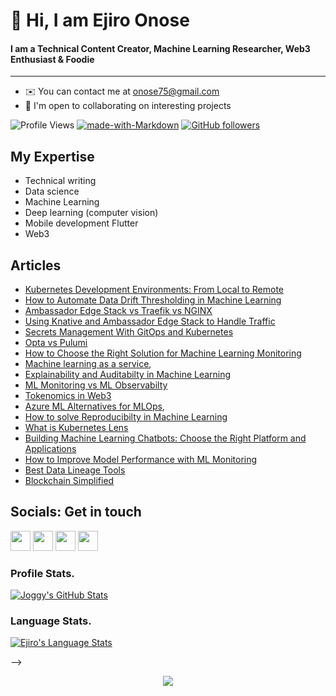 # 👋  Hi, I am Ejiro Onose 

#### I am a Technical Content Creator, Machine Learning Researcher, Web3 Enthusiast & Foodie
------------------------------------------------------

* ✉️  You can contact me at [onose75@gmail.com](mailto:onose75@gmail.com )
* 🤝  I'm open to collaborating on interesting projects

![Profile Views](https://komarev.com/ghpvc/?username=akshaykhale1992)
[![made-with-Markdown](https://img.shields.io/badge/Made%20with-Markdown-1f425f.svg)](https://github.com/Joggyjagz7)
[![GitHub followers](https://img.shields.io/github/followers/Joggyjagz7.svg?style=social&label=Follow&maxAge=2592000)](https://github.com/Joggyjagz7?tab=followers)


## My Expertise
- Technical writing
- Data science
- Machine Learning
- Deep learning (computer vision)
- Mobile development Flutter
- Web3



## Articles

* [Kubernetes Development Environments: From Local to Remote](https://blog.getambassador.io/kubernetes-development-environments-from-local-to-remote-4e33131147c6)
* [How to Automate Data Drift Thresholding in Machine Learning](https://deepchecks.com/how-to-automate-data-drift-thresholding-in-machine-learning/)
* [Ambassador Edge Stack vs Traefik vs NGINX](https://medium.com/ambassador-api-gateway/ambassador-edge-stack-vs-traefik-vs-nginx-8a699bc99166)
* [Using Knative and Ambassador Edge Stack to Handle Traffic](https://medium.com/ambassador-api-gateway/using-knative-and-ambassador-edge-stack-to-handle-traffic-5b938470d51f)
* [Secrets Management With GitOps and Kubernetes](https://www.stakater.com/post/secrets-management-with-gitops-and-kubernetes)
* [Opta vs Pulumi](https://medium.com/faun/opta-vs-pulumi-39287fc130fd)
* [How to Choose the Right Solution for Machine Learning Monitoring](https://www.aporia.com/blog/how-to-choose-the-right-solution-for-machine-learning-monitoring/)
* [Machine learning as a service](https://neptune.ai/blog/machine-learning-as-a-service-what-it-is-when-to-use-it-and-what-are-the-best-tools-out-there),
* [Explainability and Auditabilty in Machine Learning](https://neptune.ai/blog/explainability-auditability-ml-definitions-techniques-tools)
* [ML Monitoring vs ML Observabilty](https://www.aporia.com/blog/ml-observability-vs-ml-monitoring/)
* [Tokenomics in Web3](https://medium.com/@EjiroOnose/tokenomics-48ebacf79cde)
* [Azure ML Alternatives for MLOps](https://neptune.ai/blog/azure-ml-alternatives-for-mlops),
* [How to solve Reproducibilty in Machine Learning](https://neptune.ai/blog/how-to-solve-reproducibility-in-ml)
* [What is Kubernetes Lens](https://lightrun.com/what-is-kubernetes-lens/)
* [Building Machine Learning Chatbots: Choose the Right Platform and Applications](https://neptune.ai/blog/building-machine-learning-chatbots-platforms-and-applications)
* [How to Improve Model Performance with ML Monitoring](https://www.aporia.com/blog/improving-model-performance-with-ml-monitoring/)
* [Best Data Lineage Tools](https://neptune.ai/blog/best-data-lineage-tools)
* [Blockchain Simplified](https://medium.com/@EjiroOnose/blockchain-simplified-aa8a2d0b816d)

## Socials: Get in touch

<p align="left"> <a href="https://www.github.com/Joggyjagz7" target="_blank" rel="noreferrer"><img src="https://raw.githubusercontent.com/danielcranney/readme-generator/main/public/icons/socials/github.svg" width="32" height="32" /></a> <a href="https://ejiroonose.hashnode.dev" target="_blank" rel="noreferrer"><img src="https://raw.githubusercontent.com/danielcranney/readme-generator/main/public/icons/socials/hashnode.svg" width="32" height="32" /></a> <a href="https://www.linkedin.com/in/ejiro-onose-310512128/" target="_blank" rel="noreferrer"><img src="https://raw.githubusercontent.com/danielcranney/readme-generator/main/public/icons/socials/linkedin.svg" width="32" height="32" /></a> <a href="https://www.twitter.com/joggyjagz" target="_blank" rel="noreferrer"><img src="https://raw.githubusercontent.com/danielcranney/readme-generator/main/public/icons/socials/twitter.svg" width="32" height="32" /></a></p>



### Profile Stats.

[![Joggy's GitHub Stats](https://github-readme-stats.vercel.app/api?username=Joggyjagz7&show_icons=true&title_color=fff&icon_color=79ff97&text_color=9f9f9f&bg_color=151515)](https://github.com/Joggyjagz7)

### Language Stats.

[![Ejiro's Language Stats](https://github-readme-stats.vercel.app/api/top-langs/?username=Joggyjagz7&theme=light)](https://github.com/Joggyjagz7)

-->
<div id="header" align="center">
  <img src="https://media.giphy.com/media/Wsju5zAb5kcOfxJV9i/giphy.gif"/>
</div>
